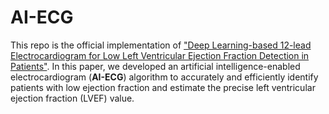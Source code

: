 # AI-ECG
This repo is the official implementation of ["Deep Learning-based 12-lead Electrocardiogram for Low Left Ventricular Ejection Fraction Detection in Patients"](https://github.com/hMango/AI-ECG/). In this paper, we developed an artificial intelligence-enabled electrocardiogram (**AI-ECG**) algorithm to accurately and efficiently identify patients with low ejection fraction and estimate the precise left ventricular ejection fraction (LVEF) value.
